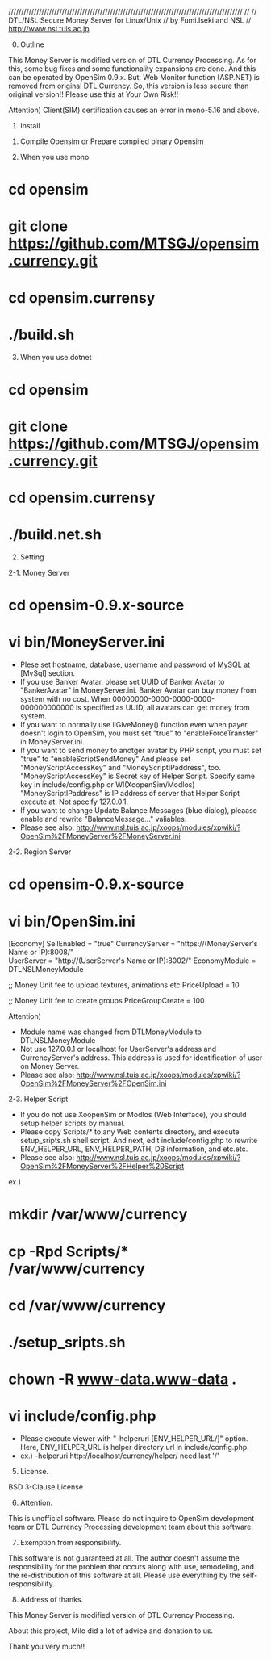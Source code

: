 
////////////////////////////////////////////////////////////////////////////////////////////
//
//  DTL/NSL Secure Money Server for Linux/Unix
//                                                        by Fumi.Iseki and NSL 
//                                                        http://www.nsl.tuis.ac.jp

0. Outline

 This Money Server is modified version of DTL Currency Processing.
 As for this, some bug fixes and some functionality expansions are done. And this can be operated by OpenSim 0.9.x. 
 But, Web Monitor function (ASP.NET) is removed from original DTL Currency. So, this version is less secure than original 
 version!! Please use this at Your Own Risk!!

Attention) 
  Client(SIM) certification causes an error in mono-5.16 and above.


1. Install

1) Compile Opensim or Prepare compiled binary Opensim

2) When you use mono
 # cd opensim
 # git clone https://github.com/MTSGJ/opensim.currency.git
 # cd opensim.currensy
 # ./build.sh

3) When you use dotnet
 # cd opensim
 # git clone https://github.com/MTSGJ/opensim.currency.git
 # cd opensim.currensy
 # ./build.net.sh


2. Setting

2-1. Money Server

 # cd opensim-0.9.x-source
 # vi bin/MoneyServer.ini 

  - Plese set hostname, database, username and password of MySQL at [MySql] section.
  - If you use Banker Avatar, please set UUID of Banker Avatar to "BankerAvatar" in MoneyServer.ini.
    Banker Avatar can buy money from system with no cost.
	When 00000000-0000-0000-0000-000000000000 is specified as UUID, all avatars can get money from system.
  - If you want to normally use llGiveMoney() function even when payer doesn't login to OpenSim,
	you must set "true" to "enableForceTransfer" in MoneyServer.ini.
  - If you want to send money to anotger avatar by PHP script, you must set "true" to "enableScriptSendMoney"
	And please set "MoneyScriptAccessKey" and "MoneyScriptIPaddress", too.
	"MoneyScriptAccessKey" is Secret key of Helper Script. Specify same key in include/config.php or WI(XoopenSim/Modlos)
	"MoneyScriptIPaddress" is IP address of server that Helper Script execute at. Not specify 127.0.0.1. 
  - If you want to change Update Balance Messages (blue dialog), pleaase enable and rewrite "BalanceMessage..." valiables.
  - Please see also: http://www.nsl.tuis.ac.jp/xoops/modules/xpwiki/?OpenSim%2FMoneyServer%2FMoneyServer.ini


2-2. Region Server

 # cd opensim-0.9.x-source
 # vi bin/OpenSim.ini 

 [Economy]
   SellEnabled = "true"
   CurrencyServer = "https://(MoneyServer's Name or IP):8008/"  
   UserServer = "http://(UserServer's Name or IP):8002/"
   EconomyModule  = DTLNSLMoneyModule

   ;; Money Unit fee to upload textures, animations etc
   PriceUpload = 10

   ;; Money Unit fee to create groups
   PriceGroupCreate = 100


 Attention) 
  - Module name was changed from DTLMoneyModule to DTLNSLMoneyModule
  - Not use 127.0.0.1 or localhost for UserServer's address and CurrencyServer's address. 
    This address is used for identification of user on Money Server.
  - Please see also: http://www.nsl.tuis.ac.jp/xoops/modules/xpwiki/?OpenSim%2FMoneyServer%2FOpenSim.ini


2-3. Helper Script

  - If you do not use XoopenSim or Modlos (Web Interface), you should setup helper scripts by manual.
  - Please copy Scripts/* to any Web contents directory, and execute setup_sripts.sh shell script.
    And next, edit include/config.php to rewrite ENV_HELPER_URL, ENV_HELPER_PATH, DB information, and etc.etc.
  - Please see also: http://www.nsl.tuis.ac.jp/xoops/modules/xpwiki/?OpenSim%2FMoneyServer%2FHelper%20Script

 ex.)
  # mkdir /var/www/currency
  # cp -Rpd Scripts/* /var/www/currency
  # cd /var/www/currency
  # ./setup_sripts.sh
  # chown -R www-data.www-data .
  # vi include/config.php

  - Please execute viewer with "-helperuri [ENV_HELPER_URL/]" option. 
    Here, ENV_HELPER_URL is helper directory url in include/config.php.
  - ex.) -helperuri http://localhost/currency/helper/   need last '/'


5. License.

 BSD 3-Clause License


6. Attention.

 This is unofficial software. Please do not inquire to OpenSim development team or DTL Currency Processing 
 development team about this software. 


7. Exemption from responsibility.

 This software is not guaranteed at all. The author doesn't assume the responsibility for the
 problem that occurs along with use, remodeling, and the re-distribution of this software at all.
 Please use everything by the self-responsibility.


8. Address of thanks.

 This Money Server is modified version of DTL Currency Processing.

 About this project, Milo did a lot of advice and donation to us. 

 Thank you very much!!

